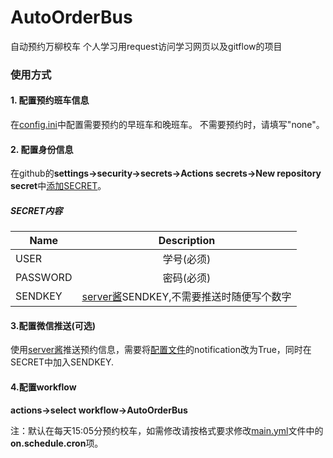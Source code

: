 # AutoOrderBus
自动预约万柳校车
个人学习用request访问学习网页以及gitflow的项目

### 使用方式
#### 1. 配置预约班车信息
在[config.ini](https://github.com/yyhyv0/AutoOrderBus/blob/master/config.ini)中配置需要预约的早班车和晚班车。
不需要预约时，请填写"none"。
#### 2. 配置身份信息
在github的**settings->security->secrets->Actions secrets->New repository secret**中[添加SECRET](https://docs.github.com/cn/actions/security-guides/encrypted-secrets#creating-encrypted-secrets-for-a-repository)。

##### SECRET内容

| Name     |                Description                 |
| -------- | :----------------------------------------: |
| USER |                 学号(必须)                 |
| PASSWORD |                 密码(必须)                 |
| SENDKEY |                 [server酱](https://sct.ftqq.com/)SENDKEY,不需要推送时随便写个数字                 |

#### 3.配置微信推送(可选)
使用[server酱](https://sct.ftqq.com/)推送预约信息，需要将[配置文件](https://github.com/yyhyv0/AutoOrderBus/blob/master/config.ini)的notification改为True，同时在SECRET中加入SENDKEY.

#### 4.配置workflow
**actions->select workflow->AutoOrderBus**

注：默认在每天15:05分预约校车，如需修改请按格式要求修改[main.yml](https://github.com/yyhyv0/AutoOrderBus/blob/master/.github/workflows/main.yml)文件中的**on.schedule.cron**项。